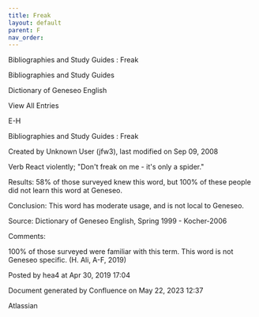 ```yaml
---
title: Freak
layout: default
parent: F
nav_order:
---
```


Bibliographies and Study Guides : Freak

Bibliographies and Study Guides

Dictionary of Geneseo English

View All Entries

E-H

Bibliographies and Study Guides : Freak

Created by  Unknown User (jfw3), last modified on Sep 09, 2008

Verb React violently; &quot;Don't freak on me - it's only a spider.&quot;

Results: 58% of those surveyed knew this word, but 100% of these people did not learn this word at Geneseo.

Conclusion: This word has moderate usage, and is not local to Geneseo.

Source: Dictionary of Geneseo English, Spring 1999 - Kocher-2006

Comments:

100% of those surveyed were familiar with this term. This word is not Geneseo specific. (H. Ali, A-F, 2019)

Posted by hea4 at Apr 30, 2019 17:04

Document generated by Confluence on May 22, 2023 12:37

Atlassian
